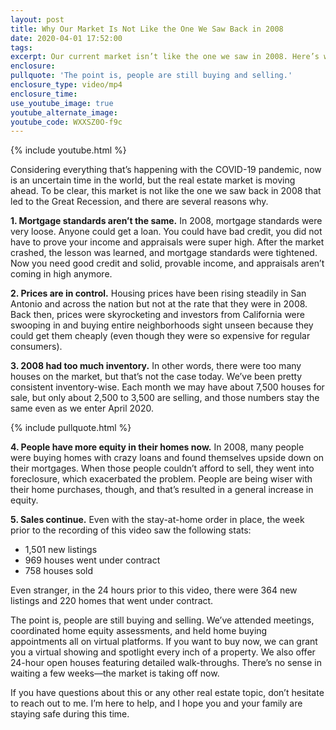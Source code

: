 ```yaml
---
layout: post
title: Why Our Market Is Not Like the One We Saw Back in 2008
date: 2020-04-01 17:52:00
tags:
excerpt: Our current market isn’t like the one we saw in 2008. Here’s why.
enclosure:
pullquote: 'The point is, people are still buying and selling.'
enclosure_type: video/mp4
enclosure_time:
use_youtube_image: true
youtube_alternate_image:
youtube_code: WXXSZ0O-f9c
---
```


{% include youtube.html %}

Considering everything that’s happening with the COVID-19 pandemic, now is an uncertain time in the world, but the real estate market is moving ahead. To be clear, this market is not like the one we saw back in 2008 that led to the Great Recession, and there are several reasons why.&nbsp;

**1\. Mortgage standards aren’t the same.** In 2008, mortgage standards were very loose. Anyone could get a loan. You could have bad credit, you did not have to prove your income and appraisals were super high. After the market crashed, the lesson was learned, and mortgage standards were tightened. Now you need good credit and solid, provable income, and appraisals aren’t coming in high anymore.&nbsp;

**2\. Prices are in control.** Housing prices have been rising steadily in San Antonio and across the nation but not at the rate that they were in 2008. Back then, prices were skyrocketing and investors from California were swooping in and buying entire neighborhoods sight unseen because they could get them cheaply (even though they were so expensive for regular consumers).

**3\. 2008 had too much inventory.** In other words, there were too many houses on the market, but that’s not the case today. We’ve been pretty consistent inventory-wise. Each month we may have about 7,500 houses for sale, but only about 2,500 to 3,500 are selling, and those numbers stay the same even as we enter April 2020.&nbsp;

{% include pullquote.html %}

**4\. People have more equity in their homes now.** In 2008, many people were buying homes with crazy loans and found themselves upside down on their mortgages. When those people couldn’t afford to sell, they went into foreclosure, which exacerbated the problem. People are being wiser with their home purchases, though, and that’s resulted in a general increase in equity.&nbsp;

**5\. Sales continue.** Even with the stay-at-home order in place, the week prior to the recording of this video saw the following stats:

* 1,501 new listings
* 969 houses went under contract
* 758 houses sold

Even stranger, in the 24 hours prior to this video, there were 364 new listings and 220 homes that went under contract.&nbsp;

The point is, people are still buying and selling. We’ve attended meetings, coordinated home equity assessments, and held home buying appointments all on virtual platforms. If you want to buy now, we can grant you a virtual showing and spotlight every inch of a property. We also offer 24-hour open houses featuring detailed walk-throughs. There’s no sense in waiting a few weeks—the market is taking off now.&nbsp;

If you have questions about this or any other real estate topic, don’t hesitate to reach out to me. I’m here to help, and I hope you and your family are staying safe during this time.&nbsp;
